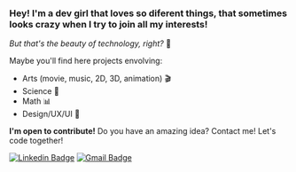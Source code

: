 ### Hey! I'm a dev girl that loves so diferent things, that sometimes looks crazy when I try to join all my interests! 
_But that's the beauty of technology, right?_ :crystal_ball:

Maybe you'll find here projects envolving:
- Arts (movie, music, 2D, 3D, animation) :clapper:
- Science :telescope:
- Math :bar_chart:
- Design/UX/UI :art:

**I'm open to contribute!**
Do you have an amazing idea? Contact me! 
Let's code together!

[![Linkedin Badge](https://img.shields.io/badge/-LinkedIn-blue?style=flat&logo=Linkedin&logoColor=white&link=https://www.linkedin.com/in/amandaalvesreis/)](https://www.linkedin.com/in/amandaalvesreis/)
[![Gmail Badge](https://img.shields.io/badge/-Gmail-c14438?style=flat&logo=Gmail&logoColor=white&link=mailto:amandareisdw@gmail.com)](mailto:amandareisdw@gmail.com)

